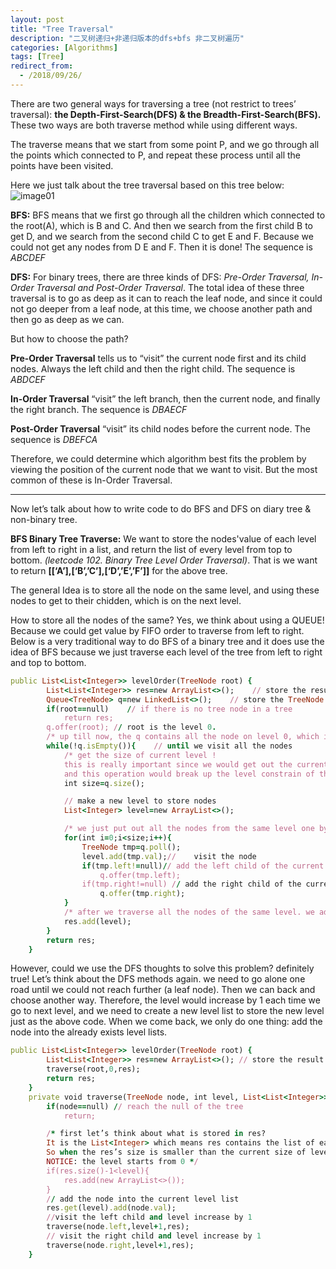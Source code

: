 ```yaml
---
layout: post
title: "Tree Traversal"
description: "二叉树递归+非递归版本的dfs+bfs 非二叉树遍历"
categories: [Algorithms]
tags: [Tree]
redirect_from:
  - /2018/09/26/
---
```


There are two general ways for traversing a tree (not restrict to trees’ traversal): **the Depth-First-Search(DFS) & the Breadth-First-Search(BFS).** These two ways are both traverse method while using different ways.


The traverse means that we start from some point P, and we go through all the points which connected to P, and repeat these process until all the points have been  visited. 

Here we just talk about the tree traversal based on this tree below:
![image01](http://sifanstephanie.github.io/assets/images/posts/tree1.png)


**BFS:** BFS means that we first go through all the children which connected to the root(A), which is B and C. And then we search from the first child B to get D, and we search from the second child C to get E and F. Because we could not get any nodes from D E and F. Then it is done! The sequence is *ABCDEF*

**DFS:** For binary trees, there are three kinds of DFS: *Pre-Order Traversal, In-Order Traversal and Post-Order Traversal*. The total idea of these three traversal is to go as deep as it can to reach the leaf node, and since it could not go deeper from a leaf node, at this time, we choose another path and then go as deep as we can.

But how to choose the path?

**Pre-Order Traversal** tells us to “visit” the current node first and its child nodes. Always the left child and then the right child. The sequence is *ABDCEF*

**In-Order Traversal** “visit” the left branch, then the current node, and finally the right branch. The sequence is *DBAECF*

**Post-Order Traversal** “visit” its child nodes before the current node. The sequence is *DBEFCA*

Therefore, we could determine which algorithm best fits the problem by viewing the position of the current node that we want to visit. But the most common of these is In-Order Traversal.

---
Now let’s talk about how to write code to do BFS and DFS on diary tree & non-binary tree.

**BFS Binary Tree Traverse:**
We want to store the nodes'value of each level from left to right in a list, and return the list of every level from top to bottom. *(leetcode 102. Binary Tree Level Order Traversal)*. That is we want to return **[[‘A’],[‘B’,’C’],[‘D’,’E’,’F’]]** for the above tree.

The general Idea is to store all the node on the same level, and using these nodes to get to their chidden, which is on the next level. 

How to store all the nodes of the same? Yes, we think about using a QUEUE! Because we could get value by FIFO order to traverse from left to right. Below is a very traditional way to do BFS of a binary tree and it does use the idea of BFS because we just traverse each level of the tree from left to right and top to bottom.


~~~ ruby
public List<List<Integer>> levelOrder(TreeNode root) {
        List<List<Integer>> res=new ArrayList<>();    // store the result
        Queue<TreeNode> q=new LinkedList<>();    // store the TreeNode
        if(root==null)    // if there is no tree node in a tree
            return res;
        q.offer(root); // root is the level 0.
        /* up till now, the q contains all the node on level 0, which is the root node.*/
        while(!q.isEmpty()){    // until we visit all the nodes
            /* get the size of current level ! 
            this is really important since we would get out the current nodes on level x and put in the nodes on level x+1, 
            and this operation would break up the level constrain of the queue.*/
            int size=q.size();    

            // make a new level to store nodes
            List<Integer> level=new ArrayList<>();

            /* we just put out all the nodes from the same level one by one and add their children in to the new level list */
            for(int i=0;i<size;i++){
                TreeNode tmp=q.poll();
                level.add(tmp.val);//    visit the node
                if(tmp.left!=null)// add the left child of the current node
                    q.offer(tmp.left);
                if(tmp.right!=null) // add the right child of the current node
                    q.offer(tmp.right);
            }
            /* after we traverse all the nodes of the same level. we add the final level list to the result.*/
            res.add(level);
        }
        return res;
    }
~~~ 

However, could we use the DFS thoughts to solve this problem? definitely true!
Let’s think about the DFS methods again. we need to go alone one road until we could not reach further (a leaf node). Then we can back and choose another way. Therefore, the level would increase by 1 each time we go to next level, and we need to create a new level list to store the new level just as the above code. When we come back, we only do one thing: add the node into the already exists level lists.

~~~ ruby
public List<List<Integer>> levelOrder(TreeNode root) {
        List<List<Integer>> res=new ArrayList<>(); // store the result
        traverse(root,0,res);
        return res;
    }
    private void traverse(TreeNode node, int level, List<List<Integer>> res){
        if(node==null) // reach the null of the tree
            return;

        /* first let’s think about what is stored in res? 
        It is the List<Integer> which means res contains the list of each level. 
        So when the res’s size is smaller than the current size of level we have reached, we need to add a new level list. 
        NOTICE: the level starts from 0 */
        if(res.size()-1<level){ 
            res.add(new ArrayList<>());
        }
        // add the node into the current level list
        res.get(level).add(node.val);
        //visit the left child and level increase by 1 
        traverse(node.left,level+1,res); 
        // visit the right child and level increase by 1
        traverse(node.right,level+1,res);
    }
~~~


